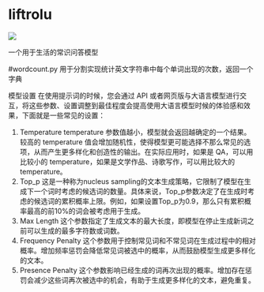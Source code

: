 # liftrolu

![](./asset/camp.png)


一个用于生活的常识问答模型

#wordcount.py
用于分割实现统计英文字符串中每个单词出现的次数，返回一个字典

模型设置
在使用提示词的时候，您会通过 API 或者网页版与大语言模型进行交互，将这些参数、设置调整到最佳程度会提高使用大语言模型时候的体验感和效果，下面就是一些常见的设置：
1. Temperature
temperature 参数值越小，模型就会返回越确定的一个结果。较高的 temperature 值会增加随机性，使得模型更可能选择不那么常见的选项，从而产生更多样化和创造性的输出。在实际应用时，如果是 QA，可以用比较小的 temperature，如果是文学作品、诗歌写作，可以用比较大的temperature。
2. Top_p
这是一种称为nucleus sampling的文本生成策略，它限制了模型在生成下一个词时考虑的候选词的数量。具体来说，Top_p参数决定了在生成时考虑的候选词的累积概率上限。例如，如果设置Top_p为0.9，那么只有累积概率最高的前10%的词会被考虑用于生成。
3. Max Length
这个参数指定了生成文本的最大长度，即模型在停止生成新词之前可以生成的最多字符数或词数。
4. Frequency Penalty
这个参数用于控制常见词和不常见词在生成过程中的相对概率。增加频率惩罚会降低常见词被选中的概率，从而鼓励模型生成更多样化的文本。
5. Presence Penalty
这个参数影响已经生成的词再次出现的概率。增加存在惩罚会减少这些词再次被选中的机会，有助于生成更多样化的文本，避免重复。